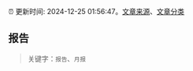 :alarm_clock: 更新时间: 2024-12-25 01:56:47。[文章来源](/README.md)、[文章分类](/TAGS.md)

## 报告


> 关键字：`报告`、`月报`



